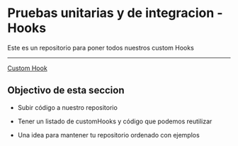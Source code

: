 # Pruebas unitarias y de integracion - Hooks

Este es un repositorio para poner todos nuestros custom Hooks

<hr>

[Custom Hook](https://github.com/Klerith/custom-hooks)

## Objectivo de esta seccion

- Subir código a nuestro repositorio

- Tener un listado de customHooks y código que podemos reutilizar

- Una idea para mantener tu repositorio ordenado con ejemplos

<br>
